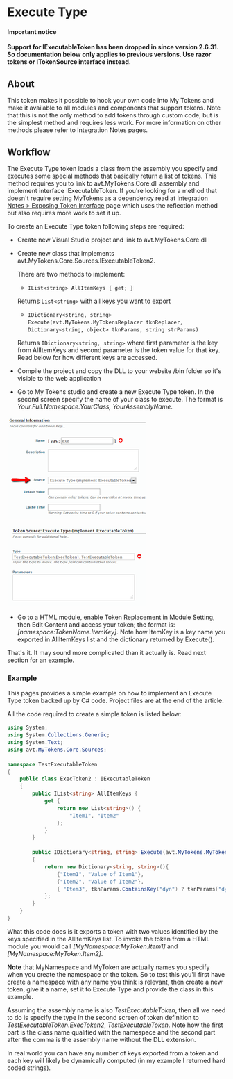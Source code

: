 # Execute Type

#### Important notice

**Support for IExecutableToken has been dropped in since version 2.6.31. So documentation below only applies to previous versions. Use razor tokens or ITokenSource interface instead.**

## About

This token makes it possible to hook your own code into My Tokens and make it available to all modules and components that support tokens. Note that this is not the only method to add tokens through custom code, but is the simplest method and requires less work. For more information on other methods please refer to Integration Notes pages.

## Workflow

The Execute Type token loads a class from the assembly you specify and executes some special methods that basically return a list of tokens. This method requires you to link to avt.MyTokens.Core.dll assembly and implement interface IExecutableToken. If you're looking for a method that doesn't require setting MyTokens as a dependency read at [Integration Notes > Exposing Token Interface](../integration-notes/exposing-token-interface.html) page which uses the reflection method but also requires more work to set it up.

To create an Execute Type token following steps are required:

* Create new Visual Studio project and link to avt.MyTokens.Core.dll

* Create new class that implements avt.MyTokens.Core.Sources.IExecutableToken2.

  There are two methods to implement:

  + ``IList<string> AllItemKeys { get; }``
  
  Returns ``List<string>`` with all keys you want to export

  + ``IDictionary<string, string> Execute(avt.MyTokens.MyTokensReplacer tknReplacer, Dictionary<string, object> tknParams, string strParams)``

  Returns ``IDictionary<string, string>`` where first parameter is the key from AllItemKeys and second parameter is the token value for that key. Read below for how different keys are accessed.

* Compile the project and copy the DLL to your website /bin folder so it's visible to the web application

* Go to My Tokens studio and create a new Execute Type token. In the second screen specify the name of your class to execute. The format is *Your.Full.Namespace.YourClass, YourAssemblyName*.

![](../assets/execute-type-1.png)

![](../assets/execute-type-2.png)

* Go to a HTML module, enable Token Replacement in Module Setting, then Edit Content and access your token; the format is:*[namespace:TokenName.ItemKey]*. Note how ItemKey is a key name you exported in AllItemKeys list and the dictionary returned by Execute().

That's it. It may sound more complicated than it actually is. Read next section for an example.

### Example

This pages provides a simple example on how to implement an Execute Type token backed up by C# code. Project files are at the end of the article.

All the code required to create a simple token is listed below:

```c#
using System;
using System.Collections.Generic;
using System.Text;
using avt.MyTokens.Core.Sources;

namespace TestExecutableToken
{
    public class ExecToken2 : IExecutableToken
    {
        public IList<string> AllItemKeys {
            get {
                return new List<string>() {
                    "Item1", "Item2"
                };
            }
        }

        public IDictionary<string, string> Execute(avt.MyTokens.MyTokensReplacer  tknReplacer, Dictionary<string, object> tknParams, string configString)
        {
            return new Dictionary<string, string>(){
                {"Item1", "Value of Item1"},
                {"Item2", "Value of Item2"},
                { "Item3", tknParams.ContainsKey("dyn") ? tknParams["dyn"].ToString() : "" }
            };
        }
    }
}
```

What this code does is it exports a token with two values identified by the keys specified in the AllItemKeys list. To invoke the token from a HTML module you would call *[MyNamespace:MyToken.Item1]* and *[MyNamespace:MyToken.Item2]*.

**Note** that MyNamespace and MyToken are actually names you specify when you create the namespace or the token. So to test this you'll first have create a namespace with any name you think is relevant, then create a new token, give it a name, set it to Execute Type and provide the class in this example. 

Assuming the assembly name is also *TestExecutableToken*, then all we need to do is specify the type in the second screen of token definition to *TestExecutableToken.ExecToken2*, *TestExecutableToken*. Note how the first part is the class name qualified with the namespace and the second part after the comma is the assembly name without the DLL extension.

In real world you can have any number of keys exported from a token and each key will likely be dynamically computed (in my example I returned hard coded strings).